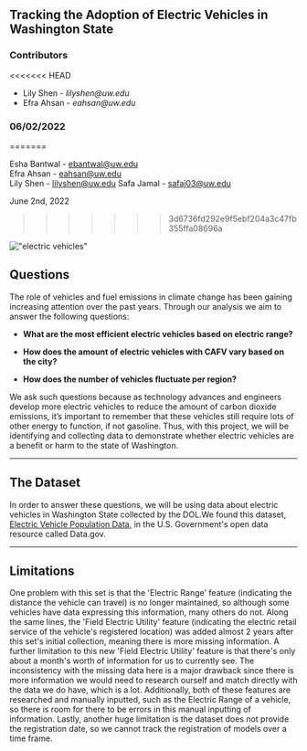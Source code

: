 ## Tracking the Adoption of Electric Vehicles in Washington State

### Contributors
<<<<<<< HEAD
* Lily Shen - _lilyshen@uw.edu_
* Efra Ahsan - _eahsan@uw.edu_

### 06/02/2022
=======

Esha Bantwal - ebantwal@uw.edu   
Efra Ahsan - eahsan@uw.edu  
Lily Shen - lilyshen@uw.edu
Safa Jamal - safaj03@uw.edu

June 2nd, 2022
>>>>>>> 3d6736fd292e9f5ebf204a3c47fb355ffa08696a

!["electric vehicles"](https://www.lifeder.com/wp-content/uploads/2020/11/coche-electrico-ilustracion-min.jpg)


## Questions

The role of vehicles and fuel emissions in climate change has been gaining increasing attention over the past years. Through our analysis we aim to answer the following questions:

* **What are the most efficient electric vehicles based on electric range?**

* **How does the amount of electric vehicles with CAFV vary based on the city?**

* **How does the number of vehicles fluctuate per region?**

We ask such questions because as technology advances and engineers develop more electric vehicles to reduce the amount of carbon dioxide emissions, it’s important to remember that these vehicles still require lots of other energy to function, if not gasoline. Thus, with this project, we will be identifying and collecting data to demonstrate whether electric vehicles are a benefit or harm to the state of Washington.

* **

## The Dataset

In order to answer these questions, we will be using data about electric vehicles in Washington State collected by the DOL.We found this dataset, [Electric Vehicle Population Data](https://data.wa.gov/Transportation/Electric-Vehicle-Population-Data/f6w7-q2d2), in the U.S. Government's open data resource called Data.gov. 

* **

## Limitations

One problem with this set is that the 'Electric Range' feature (indicating the distance the vehicle can travel) is no longer maintained, so although some vehicles have data expressing this information, many others do not. Along the same lines, the 'Field Electric Utility' feature (indicating the electric retail service of the vehicle's registered location) was added almost 2 years after this set's initial collection, meaning there is more missing information. A further limitation to this new 'Field Electric Utility' feature is that there's only about a month's worth of information for us to currently see. The inconsistency with the missing data here is a major drawback since there is more information we would need to research ourself and match directly with the data we do have, which is a lot. Additionally, both of these features are researched and manually inputted, such as the Electric Range of a vehicle, so there is room for there to be errors in this manual inputting of information. Lastly, another huge limitation is the dataset does not provide the registration date, so we cannot track the registration of models over a time frame.
